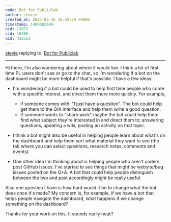 ```yaml
---
node: Bot for Publiclab
author: stevie
created_at: 2017-03-16 16:44:59 +0000
timestamp: 1489682699
nid: 13972
cid: 16386
uid: 422561
---
```




[stevie](../profile/stevie) replying to: [Bot for Publiclab](../notes/ryzokuken/02-28-2017/bot-for-publiclab)

----
Hi there,
I'm also wondering about where it would live. I think a lot of first time PL users don't see or go to the chat, so I'm wondering if a bot on the dashboard might be more helpful if that's possible. I have a few ideas:

- I'm wondering if a bot could be used to help first time people who come with a specific interest, and direct them there more quickly. For example, 
   - if someone comes with: "I just have a question".  The bot could help get them to the Q/A interface and help them write a good question. 
   - If someone wants to "share work" maybe the bot could help them find what subject they're interested in and direct them to: answering questions, updating a wiki, posting an activity on that topic.  

- I think a bot might also be useful in helping people learn about what's on the dashboard and help them sort what material they want to see (the tab where you can select questions, research notes, comments and events). 

- One other idea I'm thinking about is helping people who aren't coders post GitHub issues. I've started to see things that might be website/bug issues posted on the Q+A. A bot that could help people distinguish between the two and post accordingly might be really useful.

Also one question I have is how hard would it be to change what the bot does once it's made? My concern is, for example, if we have a bot that helps people navigate the dashboard, what happens if we change something on the dashboard? 

Thanks for your work on this. It sounds really neat!! 